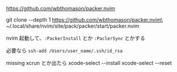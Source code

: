 https://github.com/wbthomason/packer.nvim

git clone --depth 1 https://github.com/wbthomason/packer.nvim\
 ~/.local/share/nvim/site/pack/packer/start/packer.nvim

nvim 起動して、`:PackerInstall` とか `:PaclerSync` とかする

必要なら `ssh-add /Users/user_name/.ssh/id_rsa`


missing xcrun とか出たら
xcode-select --install
xcode-select --reset